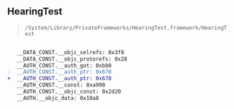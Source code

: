 ## HearingTest

> `/System/Library/PrivateFrameworks/HearingTest.framework/HearingTest`

```diff

   __DATA_CONST.__objc_selrefs: 0x3f8
   __DATA_CONST.__objc_protorefs: 0x28
   __AUTH_CONST.__auth_got: 0xbb0
-  __AUTH_CONST.__auth_ptr: 0x670
+  __AUTH_CONST.__auth_ptr: 0x678
   __AUTH_CONST.__const: 0xa990
   __AUTH_CONST.__objc_const: 0x2d20
   __AUTH.__objc_data: 0x10a8

```

